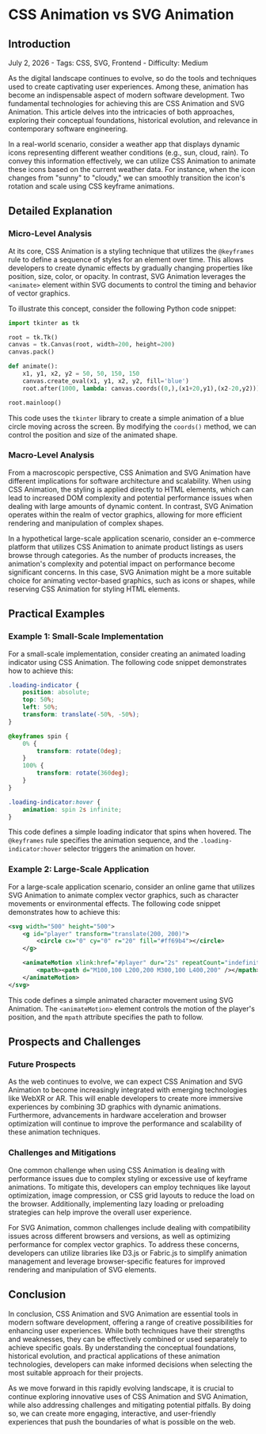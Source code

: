 # CSS Animation vs SVG Animation
## Introduction
July 2, 2026 - Tags: CSS, SVG, Frontend - Difficulty: Medium

As the digital landscape continues to evolve, so do the tools and techniques used to create captivating user experiences. Among these, animation has become an indispensable aspect of modern software development. Two fundamental technologies for achieving this are CSS Animation and SVG Animation. This article delves into the intricacies of both approaches, exploring their conceptual foundations, historical evolution, and relevance in contemporary software engineering.

In a real-world scenario, consider a weather app that displays dynamic icons representing different weather conditions (e.g., sun, cloud, rain). To convey this information effectively, we can utilize CSS Animation to animate these icons based on the current weather data. For instance, when the icon changes from "sunny" to "cloudy," we can smoothly transition the icon's rotation and scale using CSS keyframe animations.

## Detailed Explanation
### Micro-Level Analysis

At its core, CSS Animation is a styling technique that utilizes the `@keyframes` rule to define a sequence of styles for an element over time. This allows developers to create dynamic effects by gradually changing properties like position, size, color, or opacity. In contrast, SVG Animation leverages the `<animate>` element within SVG documents to control the timing and behavior of vector graphics.

To illustrate this concept, consider the following Python code snippet:
```python
import tkinter as tk

root = tk.Tk()
canvas = tk.Canvas(root, width=200, height=200)
canvas.pack()

def animate():
    x1, y1, x2, y2 = 50, 50, 150, 150
    canvas.create_oval(x1, y1, x2, y2, fill='blue')
    root.after(1000, lambda: canvas.coords((0,),(x1+20,y1),(x2-20,y2)))

root.mainloop()
```
This code uses the `tkinter` library to create a simple animation of a blue circle moving across the screen. By modifying the `coords()` method, we can control the position and size of the animated shape.

### Macro-Level Analysis

From a macroscopic perspective, CSS Animation and SVG Animation have different implications for software architecture and scalability. When using CSS Animation, the styling is applied directly to HTML elements, which can lead to increased DOM complexity and potential performance issues when dealing with large amounts of dynamic content. In contrast, SVG Animation operates within the realm of vector graphics, allowing for more efficient rendering and manipulation of complex shapes.

In a hypothetical large-scale application scenario, consider an e-commerce platform that utilizes CSS Animation to animate product listings as users browse through categories. As the number of products increases, the animation's complexity and potential impact on performance become significant concerns. In this case, SVG Animation might be a more suitable choice for animating vector-based graphics, such as icons or shapes, while reserving CSS Animation for styling HTML elements.

## Practical Examples
### Example 1: Small-Scale Implementation

For a small-scale implementation, consider creating an animated loading indicator using CSS Animation. The following code snippet demonstrates how to achieve this:
```css
.loading-indicator {
    position: absolute;
    top: 50%;
    left: 50%;
    transform: translate(-50%, -50%);
}

@keyframes spin {
    0% {
        transform: rotate(0deg);
    }
    100% {
        transform: rotate(360deg);
    }
}

.loading-indicator:hover {
    animation: spin 2s infinite;
}
```
This code defines a simple loading indicator that spins when hovered. The `@keyframes` rule specifies the animation sequence, and the `.loading-indicator:hover` selector triggers the animation on hover.

### Example 2: Large-Scale Application

For a large-scale application scenario, consider an online game that utilizes SVG Animation to animate complex vector graphics, such as character movements or environmental effects. The following code snippet demonstrates how to achieve this:
```svg
<svg width="500" height="500">
    <g id="player" transform="translate(200, 200)">
        <circle cx="0" cy="0" r="20" fill="#ff69b4"></circle>
    </g>

    <animateMotion xlink:href="#player" dur="2s" repeatCount="indefinite">
        <mpath><path d="M100,100 L200,200 M300,100 L400,200" /></mpath>
    </animateMotion>
</svg>
```
This code defines a simple animated character movement using SVG Animation. The `<animateMotion>` element controls the motion of the player's position, and the `mpath` attribute specifies the path to follow.

## Prospects and Challenges
### Future Prospects

As the web continues to evolve, we can expect CSS Animation and SVG Animation to become increasingly integrated with emerging technologies like WebXR or AR. This will enable developers to create more immersive experiences by combining 3D graphics with dynamic animations. Furthermore, advancements in hardware acceleration and browser optimization will continue to improve the performance and scalability of these animation techniques.

### Challenges and Mitigations

One common challenge when using CSS Animation is dealing with performance issues due to complex styling or excessive use of keyframe animations. To mitigate this, developers can employ techniques like layout optimization, image compression, or CSS grid layouts to reduce the load on the browser. Additionally, implementing lazy loading or preloading strategies can help improve the overall user experience.

For SVG Animation, common challenges include dealing with compatibility issues across different browsers and versions, as well as optimizing performance for complex vector graphics. To address these concerns, developers can utilize libraries like D3.js or Fabric.js to simplify animation management and leverage browser-specific features for improved rendering and manipulation of SVG elements.

## Conclusion

In conclusion, CSS Animation and SVG Animation are essential tools in modern software development, offering a range of creative possibilities for enhancing user experiences. While both techniques have their strengths and weaknesses, they can be effectively combined or used separately to achieve specific goals. By understanding the conceptual foundations, historical evolution, and practical applications of these animation technologies, developers can make informed decisions when selecting the most suitable approach for their projects.

As we move forward in this rapidly evolving landscape, it is crucial to continue exploring innovative uses of CSS Animation and SVG Animation, while also addressing challenges and mitigating potential pitfalls. By doing so, we can create more engaging, interactive, and user-friendly experiences that push the boundaries of what is possible on the web.